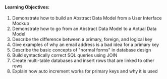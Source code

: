 #### Learning Objectives:

1. Demonstrate how to build an Abstract Data Model from a User Interface Mockup
2. Demonstrate how to go from an Abstract Data Model to a Actual Data Model
3. Describe the difference between a primary, foreign, and logical key
4. Give examples of why an email address is a bad idea for a primary key
5. Describe the basic concepts of "normal forms" in database design
6. Build syntactically correct SQL queries using JOIN
7. Create multi-table databases and insert rows that are linked to other rows
8. Explain how auto increment works for primary keys and why it is used
